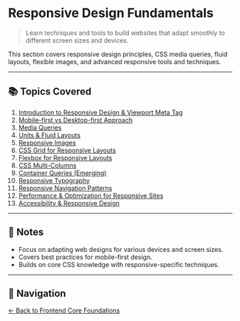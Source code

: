 # Responsive Design Fundamentals

> Learn techniques and tools to build websites that adapt smoothly to different screen sizes and devices.

This section covers responsive design principles, CSS media queries, fluid layouts, flexible images, and advanced responsive tools and techniques.

---

## 📚 Topics Covered

1. [Introduction to Responsive Design & Viewport Meta Tag](01-intro-responsive/README.md)  
2. [Mobile-first vs Desktop-first Approach](02-mobile-first-desktop-first/README.md)
3. [Media Queries](03-media-queries/README.md)  
4. [Units & Fluid Layouts](04-units-fluid-layouts/README.md)
5. [Responsive Images](05-responsive-images/README.md)  
6. [CSS Grid for Responsive Layouts](06-grid-responsive/README.md)  
7. [Flexbox for Responsive Layouts](07-flexbox-responsive/README.md)  
8. [CSS Multi-Columns](08-multi-columns/README.md)  
9. [Container Queries (Emerging)](09-container-queries/README.md)  
10. [Responsive Typography](10-responsive-typography/README.md)  
11. [Responsive Navigation Patterns](11-responsive-navigation/README.md)
12. [Performance & Optimization for Responsive Sites](12-performance-responsive/README.md)
13. [Accessibility & Responsive Design](13-accessibility-responsive/README.md)

---

## 📌 Notes

- Focus on adapting web designs for various devices and screen sizes.
- Covers best practices for mobile-first design.
- Builds on core CSS knowledge with responsive-specific techniques.

---

## 🔁 Navigation

[← Back to Frontend Core Foundations](../README.md)

